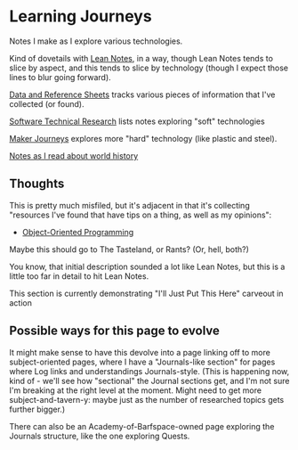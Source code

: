 # Learning Journeys

Notes I make as I explore various technologies.

Kind of dovetails with [Lean Notes][], in a way, though Lean Notes tends to slice by aspect, and this tends to slice by technology (though I expect those lines to blur going forward).

[Lean Notes]: f00c3d23-8848-4bb4-8d7a-d009f7344374.md

[Data and Reference Sheets](3823093b-64d3-43f8-ab26-853d39123d90.md) tracks various pieces of information that I've collected (or found).

[Software Technical Research](e4f7fc4a-7242-45e0-8631-7586727fa1e9.md) lists notes exploring "soft" technologies

[Maker Journeys](cd84567a-5cb9-43e8-85b0-bfe39960655a.md) explores more "hard" technology (like plastic and steel).

[Notes as I read about world history](9e5cecef-00f7-48af-87f1-e68b0b3f3463.md)

## Thoughts

This is pretty much misfiled, but it's adjacent in that it's collecting "resources I've found that have tips on a thing, as well as my opinions":

- [Object-Oriented Programming](ae6b4e9f-4b19-4734-89cd-b3899ad05f6d.md)

Maybe this should go to The Tasteland, or Rants? (Or, hell, both?)

You know, that initial description sounded a lot like Lean Notes, but this is a little too far in detail to hit Lean Notes.

This section is currently demonstrating "I'll Just Put This Here" carveout in action

## Possible ways for this page to evolve

It might make sense to have this devolve into a page linking off to more subject-oriented pages, where I have a "Journals-like section" for pages where Log links and understandings Journals-style. (This is happening now, kind of - we'll see how "sectional" the Journal sections get, and I'm not sure I'm breaking at the right level at the moment. Might need to get more subject-and-tavern-y: maybe just as the number of researched topics gets further bigger.)

There can also be an Academy-of-Barfspace-owned page exploring the Journals structure, like the one exploring Quests.
